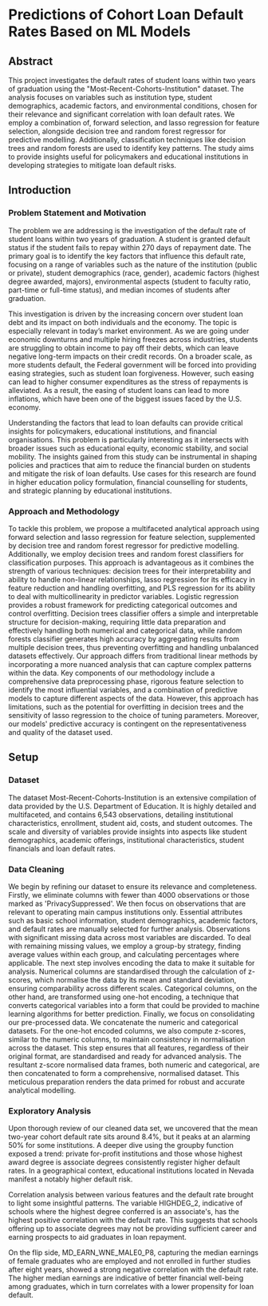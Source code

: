 # Predictions of Cohort Loan Default Rates Based on ML Models

## Abstract
This project investigates the default rates of student loans within two years of graduation using the "Most-Recent-Cohorts-Institution" dataset. The analysis focuses on variables such as institution type, student demographics, academic factors, and environmental conditions, chosen for their relevance and significant correlation with loan default rates. We employ a combination of, forward selection, and lasso regression for feature selection, alongside decision tree and random forest regressor for predictive modelling. Additionally, classification techniques like decision trees and random forests are used to identify key patterns. The study aims to provide insights useful for policymakers and educational institutions in developing strategies to mitigate loan default risks.

## Introduction
### Problem Statement and Motivation
The problem we are addressing is the investigation of the default rate of student loans within two years of graduation. A student is granted default status if the student fails to repay within 270 days of repayment date. The primary goal is to identify the key factors that influence this default rate, focusing on a range of variables such as the nature of the institution (public or private), student demographics (race, gender), academic factors (highest degree awarded, majors), environmental aspects (student to faculty ratio, part-time or full-time status), and median incomes of students after graduation.

This investigation is driven by the increasing concern over student loan debt and its impact on both individuals and the economy. The topic is especially relevant in today’s market environment. As we are going under economic downturns and multiple hiring freezes across industries, students are struggling to obtain income to pay off their debts, which can leave negative long-term impacts on their credit records. On a broader scale, as more students default, the Federal government will be forced into providing easing strategies, such as student loan forgiveness. However, such easing can lead to higher consumer expenditures as the stress of repayments is alleviated. As a result, the easing of student loans can lead to more inflations, which have been one of the biggest issues faced by the U.S. economy.

Understanding the factors that lead to loan defaults can provide critical insights for policymakers, educational institutions, and financial organisations. This problem is particularly interesting as it intersects with broader issues such as educational equity, economic stability, and social mobility. The insights gained from this study can be instrumental in shaping policies and practices that aim to reduce the financial burden on students and mitigate the risk of loan defaults. Use cases for this research are found in higher education policy formulation, financial counselling for students, and strategic planning by educational institutions.

### Approach and Methodology
To tackle this problem, we propose a multifaceted analytical approach using forward selection and lasso regression for feature selection, supplemented by decision tree and random forest regressor for predictive modelling. Additionally, we employ decision trees and random forest classifiers for classification purposes. This approach is advantageous as it combines the strength of various techniques: decision trees for their interpretability and ability to handle non-linear relationships, lasso regression for its efficacy in feature reduction and handling overfitting, and PLS regression for its ability to deal with multicollinearity in predictor variables. Logistic regression provides a robust framework for predicting categorical outcomes and control overfitting. Decision trees classifier offers a simple and interpretable structure for decision-making, requiring little data preparation and effectively handling both numerical and categorical data, while random forests classifier generates high accuracy by aggregating results from multiple decision trees, thus preventing overfitting and handling unbalanced datasets effectively. Our approach differs from traditional linear methods by incorporating a more nuanced analysis that can capture complex patterns within the data. Key components of our methodology include a comprehensive data preprocessing phase, rigorous feature selection to identify the most influential variables, and a combination of predictive models to capture different aspects of the data. However, this approach has limitations, such as the potential for overfitting in decision trees and the sensitivity of lasso regression to the choice of tuning parameters. Moreover, our models' predictive accuracy is contingent on the representativeness and quality of the dataset used.

## Setup
### Dataset
The dataset Most-Recent-Cohorts-Institution is an extensive compilation of data provided by the U.S. Department of Education. It is highly detailed and multifaceted, and contains 6,543 observations, detailing institutional characteristics, enrollment, student aid, costs, and student outcomes. The scale and diversity of variables provide insights into aspects like student demographics, academic offerings, institutional characteristics, student financials and loan default rates.

### Data Cleaning
We begin by refining our dataset to ensure its relevance and completeness. Firstly, we eliminate columns with fewer than 4000 observations or those marked as 'PrivacySuppressed'. We then focus on observations that are relevant to operating main campus institutions only. Essential attributes such as basic school information, student demographics, academic factors, and default rates are manually selected for further analysis. Observations with significant missing data across most variables are discarded. To deal with remaining missing values, we employ a group-by strategy, finding average values within each group, and calculating percentages where applicable.
The next step involves encoding the data to make it suitable for analysis. Numerical columns are standardised through the calculation of z-scores, which normalise the data by its mean and standard deviation, ensuring comparability across different scales. Categorical columns, on the other hand, are transformed using one-hot encoding, a technique that converts categorical variables into a form that could be provided to machine learning algorithms for better prediction. 
Finally, we focus on consolidating our pre-processed data. We concatenate the numeric and categorical datasets. For the one-hot encoded columns, we also compute z-scores, similar to the numeric columns, to maintain consistency in normalisation across the dataset. This step ensures that all features, regardless of their original format, are standardised and ready for advanced analysis. The resultant z-score normalised data frames, both numeric and categorical, are then concatenated to form a comprehensive, normalised dataset. This meticulous preparation renders the data primed for robust and accurate analytical modelling.

### Exploratory Analysis
Upon thorough review of our cleaned data set, we uncovered that the mean two-year cohort default rate sits around 8.4%, but it peaks at an alarming 50% for some institutions. A deeper dive using the groupby function exposed a trend: private for-profit institutions and those whose highest award degree is associate degrees consistently register higher default rates. In a geographical context, educational institutions located in Nevada manifest a notably higher default risk.

Correlation analysis between various features and the default rate brought to light some insightful patterns. The variable HIGHDEG_2, indicative of schools where the highest degree conferred is an associate's, has the highest positive correlation with the default rate. This suggests that schools offering up to associate degrees may not be providing sufficient career and earning prospects to aid graduates in loan repayment.

On the flip side, MD_EARN_WNE_MALE0_P8, capturing the median earnings of female graduates who are employed and not enrolled in further studies after eight years, showed a strong negative correlation with the default rate. The higher median earnings are indicative of better financial well-being among graduates, which in turn correlates with a lower propensity for loan default.





